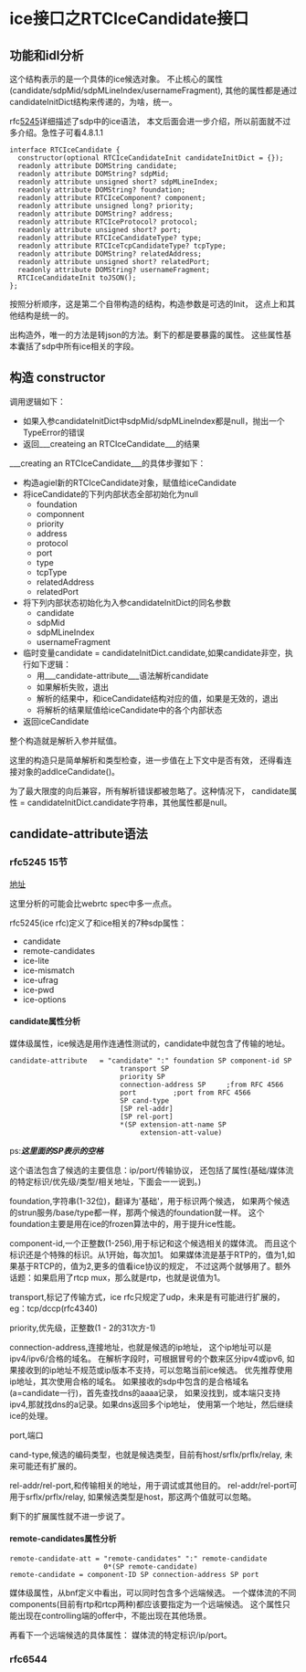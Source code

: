 # ice接口之RTCIceCandidate接口

## 功能和idl分析

这个结构表示的是一个具体的ice候选对象。
不止核心的属性(candidate/sdpMid/sdpMLineIndex/usernameFragment),
其他的属性都是通过candidateInitDict结构来传递的，为啥，统一。

rfc[5245](https://tools.ietf.org/html/rfc5245#section-15)详细描述了sdp中的ice语法，
本文后面会进一步介绍，所以前面就不过多介绍。急性子可看4.8.1.1

    interface RTCIceCandidate {
      constructor(optional RTCIceCandidateInit candidateInitDict = {});
      readonly attribute DOMString candidate;
      readonly attribute DOMString? sdpMid;
      readonly attribute unsigned short? sdpMLineIndex;
      readonly attribute DOMString? foundation;
      readonly attribute RTCIceComponent? component;
      readonly attribute unsigned long? priority;
      readonly attribute DOMString? address;
      readonly attribute RTCIceProtocol? protocol;
      readonly attribute unsigned short? port;
      readonly attribute RTCIceCandidateType? type;
      readonly attribute RTCIceTcpCandidateType? tcpType;
      readonly attribute DOMString? relatedAddress;
      readonly attribute unsigned short? relatedPort;
      readonly attribute DOMString? usernameFragment;
      RTCIceCandidateInit toJSON();
    };

按照分析顺序，这是第二个自带构造的结构，构造参数是可选的Init，
这点上和其他结构是统一的。

出构造外，唯一的方法是转json的方法。剩下的都是要暴露的属性。
这些属性基本囊括了sdp中所有ice相关的字段。

## 构造 constructor

调用逻辑如下：

- 如果入参candidateInitDict中sdpMid/sdpMLineIndex都是null，抛出一个TypeError的错误
- 返回___createing an RTCIceCandidate___的结果

___creating an RTCIceCandidate___的具体步骤如下：

- 构造agiel新的RTCIceCandidate对象，赋值给iceCandidate
- 将iceCandidate的下列内部状态全部初始化为null
  - foundation
  - componnent
  - priority
  - address
  - protocol
  - port
  - type
  - tcpType
  - relatedAddress
  - relatedPort
- 将下列内部状态初始化为入参candidateInitDict的同名参数
  - candidate
  - sdpMid
  - sdpMLineIndex
  - usernameFragment
- 临时变量candidate = candidateInitDict.candidate,如果candidate非空，执行如下逻辑：
  - 用___candidate-attribute___语法解析candidate
  - 如果解析失败，退出
  - 解析的结果中，和iceCandidate结构对应的值，如果是无效的，退出
  - 将解析的结果赋值给iceCandidate中的各个内部状态
- 返回iceCandidate

整个构造就是解析入参并赋值。

这里的构造只是简单解析和类型检查，进一步值在上下文中是否有效，
还得看连接对象的addIceCandidate()。

为了最大限度的向后兼容，所有解析错误都被忽略了。这种情况下，
candidate属性 = candidateInitDict.candidate字符串，其他属性都是null。

## candidate-attribute语法

### rfc5245 15节

[地址](https://tools.ietf.org/html/rfc5245#section-15)

这里分析的可能会比webrtc spec中多一点点。

rfc5245(ice rfc)定义了和ice相关的7种sdp属性：

- candidate
- remote-candidates
- ice-lite
- ice-mismatch
- ice-ufrag
- ice-pwd
- ice-options

#### candidate属性分析

媒体级属性，ice候选是用作连通性测试的，candidate中就包含了传输的地址。

    candidate-attribute   = "candidate" ":" foundation SP component-id SP
                               transport SP
                               priority SP
                               connection-address SP     ;from RFC 4566
                               port         ;port from RFC 4566
                               SP cand-type
                               [SP rel-addr]
                               [SP rel-port]
                               *(SP extension-att-name SP
                                    extension-att-value)

ps:___这里面的SP表示的空格___

这个语法包含了候选的主要信息：ip/port/传输协议，
还包括了属性(基础/媒体流的特定标识/优先级/类型/相关地址，下面会一一说到。)

foundation,字符串(1-32位)，翻译为'基础'，用于标识两个候选，
如果两个候选的strun服务/base/type都一样，那两个候选的foundation就一样。
这个foundation主要是用在ice的frozen算法中的，用于提升ice性能。

component-id,一个正整数(1-256),用于标记和这个候选相关的媒体流。
而且这个标识还是个特殊的标识。从1开始，每次加1。
如果媒体流是基于RTP的，值为1,如果基于RTCP的，值为2,更多的值看ice协议的规定，
不过这两个就够用了。额外话题：如果启用了rtcp mux，那么就是rtp，也就是说值为1。

transport,标记了传输方式，ice rfc只规定了udp，未来是有可能进行扩展的，
eg：tcp/dccp(rfc4340)

priority,优先级，正整数(1 - 2的31次方-1)

connection-address,连接地址，也就是候选的ip地址，
这个ip地址可以是ipv4/ipv6/合格的域名。
在解析字段时，可根据冒号的个数来区分ipv4或ipv6,
如果接收到的ip地址不规范或ip版本不支持，可以忽略当前ice候选。
优先推荐使用ip地址，其次使用合格的域名。
如果接收的sdp中包含的是合格域名(a=candidate一行)，首先查找dns的aaaa记录，
如果没找到，或本端只支持ipv4,那就找dns的a记录。如果dns返回多个ip地址，
使用第一个地址，然后继续ice的处理。

port,端口

cand-type,候选的编码类型，也就是候选类型，目前有host/srflx/prflx/relay,
未来可能还有扩展的。

rel-addr/rel-port,和传输相关的地址，用于调试或其他目的。
rel-addr/rel-port可用于srflx/prflx/relay,
如果候选类型是host，那这两个值就可以忽略。

剩下的扩展属性就不进一步说了。

#### remote-candidates属性分析

    remote-candidate-att = "remote-candidates" ":" remote-candidate
                           0*(SP remote-candidate)
    remote-candidate = component-ID SP connection-address SP port

媒体级属性，从bnf定义中看出，可以同时包含多个远端候选。
一个媒体流的不同components(目前有rtp和rtcp两种)都应该要指定为一个远端候选。
这个属性只能出现在controlling端的offer中，不能出现在其他场景。

再看下一个远端候选的具体属性： 媒体流的特定标识/ip/port。

### rfc6544
